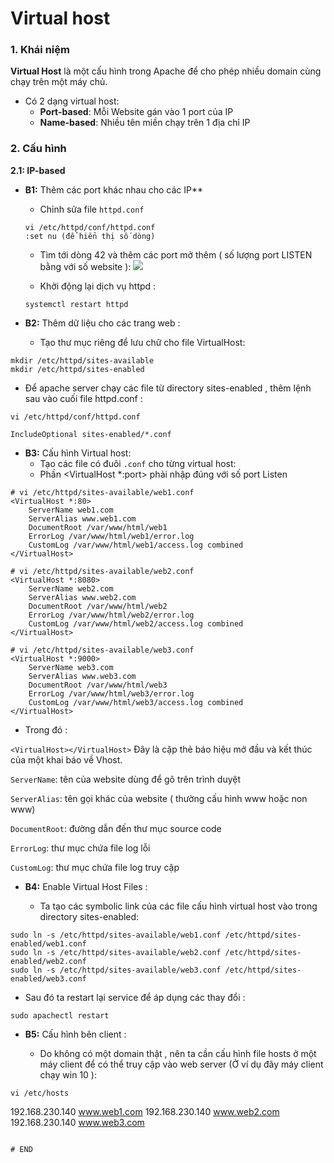 # Virtual host

### 1. Khái niệm

**Virtual Host** là một cấu hình trong Apache để cho phép nhiều domain cùng chạy trên một máy chủ. 
- Có 2 dạng virtual host:
  - **Port-based**: Mỗi Website gán vào 1 port của IP
  - **Name-based**: Nhiều tên miền chạy trên 1 địa chỉ IP

### 2. Cấu hình
**2.1: IP-based**

- **B1:** Thêm các port khác nhau cho các IP**
  - Chỉnh sửa file ``httpd.conf``
  ```
  vi /etc/httpd/conf/httpd.conf
  :set nu (để hiển thị số dòng)
  ```
  
    - Tìm tới dòng 42 và thêm các port mở thêm ( số lượng port LISTEN bằng với số website ):
  ![](https://i.imgur.com/YqoflKH.png)
  
  - Khởi động lại dịch vụ httpd :
  ```
  systemctl restart httpd
  ```

- **B2:** Thêm dữ liệu cho các trang web :

  - Tạo thư mục riêng để lưu chữ cho file VirtualHost:

```
mkdir /etc/httpd/sites-available
mkdir /etc/httpd/sites-enabled
```

  - Để apache server chạy các file từ directory sites-enabled , thêm lệnh sau vào cuối file httpd.conf :

```
vi /etc/httpd/conf/httpd.conf

IncludeOptional sites-enabled/*.conf
```

- **B3:** Cấu hình Virtual host:
  - Tạo các file có đuôi ``.conf`` cho từng virtual host:
  - Phần <VirtualHost *:port> phải nhập đúng với số port Listen
```
# vi /etc/httpd/sites-available/web1.conf
<VirtualHost *:80>
    ServerName web1.com
    ServerAlias www.web1.com
    DocumentRoot /var/www/html/web1
    ErrorLog /var/www/html/web1/error.log
    CustomLog /var/www/html/web1/access.log combined
</VirtualHost>
```
```
# vi /etc/httpd/sites-available/web2.conf
<VirtualHost *:8080>
    ServerName web2.com
    ServerAlias www.web2.com
    DocumentRoot /var/www/html/web2
    ErrorLog /var/www/html/web2/error.log
    CustomLog /var/www/html/web2/access.log combined
</VirtualHost>
```
```
# vi /etc/httpd/sites-available/web3.conf
<VirtualHost *:9000>
    ServerName web3.com
    ServerAlias www.web3.com
    DocumentRoot /var/www/html/web3
    ErrorLog /var/www/html/web3/error.log
    CustomLog /var/www/html/web3/access.log combined
</VirtualHost>
```
  
  - Trong đó :
  
``<VirtualHost></VirtualHost>`` Đây là cặp thẻ báo hiệu mở đầu và kết thúc của một khai báo về Vhost. 

``ServerName``: tên của website dùng để gõ trên trình duyệt

``ServerAlias``: tên gọi khác của website ( thường cấu hình www hoặc non www)

``DocumentRoot``: đường dẫn đến thư mục source code

``ErrorLog``: thư mục chứa file log lỗi

``CustomLog``: thư mục chứa file log truy cập

- **B4:** Enable Virtual Host Files :

  - Ta tạo các symbolic link của các file cấu hình virtual host vào trong directory sites-enabled:
```
sudo ln -s /etc/httpd/sites-available/web1.conf /etc/httpd/sites-enabled/web1.conf
sudo ln -s /etc/httpd/sites-available/web2.conf /etc/httpd/sites-enabled/web2.conf
sudo ln -s /etc/httpd/sites-available/web3.conf /etc/httpd/sites-enabled/web3.conf
```

  - Sau đó ta restart lại service để áp dụng các thay đổi :
```
sudo apachectl restart 
```

- **B5:** Cấu hình bên client :

  - Do không có một domain thật , nên ta cần cấu hình file hosts ở một máy client để có thể truy cập vào web server (Ở ví dụ đây máy client chạy win 10 ):
```
vi /etc/hosts
```
192.168.230.140 www.web1.com
192.168.230.140 www.web2.com
192.168.230.140 www.web3.com
```

# END
